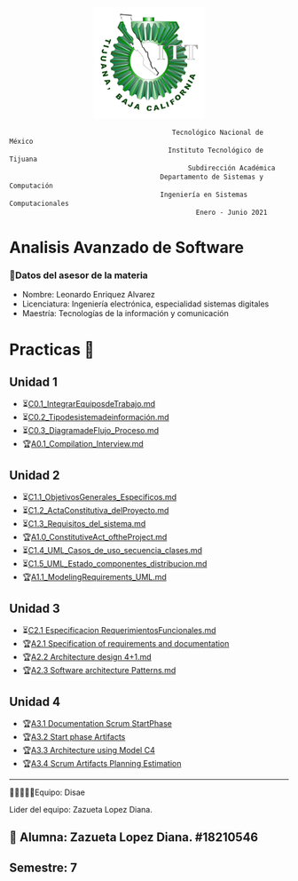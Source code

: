 <p align="center">
       <img alt="Logo" src="https://github.com/ZazuetaDiana/Analisis-Avanzado-de-Software./blob/main/Imagenes/logo_ITT1.png" width=200 height=200>   
</p>

                                             Tecnológico Nacional de México
                                            Instituto Tecnológico de Tijuana
                                                 Subdirección Académica
                                          Departamento de Sistemas y Computación
                                          Ingeniería en Sistemas Computacionales
                                                   Enero - Junio 2021
 
# Analisis Avanzado de Software
### 👔Datos del asesor de la materia

- Nombre: Leonardo Enriquez Alvarez
- Licenciatura: Ingeniería electrónica, especialidad sistemas digitales
- Maestría: Tecnologías de la información y comunicación

# Practicas 📝
## Unidad 1
  - ⏳[C0.1_IntegrarEquiposdeTrabajo.md](U1/C0.1_IntegrarEquiposdeTrabajo_ZazuetaLopezDiana.md)
  - ⏳[C0.2_Tipodesistemadeinformación.md](U1/C0.2_Tipodesistemadeinformación_ZazuetaLopezDiana.md)
  - ⏳[C0.3_DiagramadeFlujo_Proceso.md](U1/C0.3_DiagramadeFlujo_Proceso_ZazuetaLopezDiana.md)
  - 🏆[A0.1_Compilation_Interview.md](U1/A0.1_Compilation_Interview_ZazuetaDiana2.0.md)
## Unidad 2
  - ⏳[C1.1_ObjetivosGenerales_Especificos.md](U1/C1.1_ObjetivosGenerales_Especificos_ZazuetaDiana.md)
  - ⏳[C1.2_ActaConstitutiva_delProyecto.md](U1/C1.2_ActaConstitutiva_delProyecto_ZazuetaDiana.md)
  - ⏳[C1.3_Requisitos_del_sistema.md](U1/C1.3_Requisitos_del_sistema_ZazuetaDiana.md)
  - 🏆[A1.0_ConstitutiveAct_oftheProject.md](U1/A1.0_ConstitutiveAct_oftheProject_ZazuetaDiana.md)
  - ⏳[C1.4_UML_Casos_de_uso_secuencia_clases.md](U1/C1.4_UML_Casos_de_uso_secuencia_clases_ZazuetaDiana.md)
  - ⏳[C1.5_UML_Estado_componentes_distribucion.md](U1/C1.5_UML_Estado_componentes_distribucion_ZazuetaDiana.md)
  - 🏆[A1.1_ModelingRequirements_UML.md](U1/A1.1_ModelingRequirements_UML_ZazuetaDiana.md)
## Unidad 3
  - ⏳[C2.1 Especificacion RequerimientosFuncionales.md](U1/C2.1_EspecificacionRequerimientos_Funcionales_ZazuetaDiana.md)
  - 🏆[A2.1 Specification of requirements and documentation](U1/A2.1_Specification_of_requirements_and_documentation_ZazuetaDiana.pdf)
  - 🏆[A2.2 Architecture design 4+1.md](U1/A2.2_Architecture_design_4%2B1_ZazuetaDiana.pdf)
  - 🏆[A2.3 Software architecture Patterns.md](U1/A2.3_Software_architecture_Patterns_ZazuetaDiana.md)
## Unidad 4
  - 🏆[A3.1 Documentation Scrum StartPhase](U1/A3.1_Documentation%20_Scrum_StartPhase_ZazuetaDiana%20(1).pdf)
  - 🏆[A3.2 Start phase Artifacts](U1/A3.2%20Start%20phase%20Artifacts_ZazuetaDiana.pdf)
  - 🏆[A3.3 Architecture using Model C4 ](U1/A3.3_Architectureusing_ModelC4_ZazuetaDiana.pdf)
  - 🏆[A3.4 Scrum Artifacts Planning Estimation](U1/A3.4_Scrum_Artifacts_PlanningEstimation_ZazuetaDiana.pdf)

  


  


----
 👩👩🏼👦👦Equipo: Disae
 
 Lider del equipo: Zazueta Lopez Diana.


## 📝 Alumna: Zazueta Lopez Diana.   #18210546
Semestre: 7
-----

